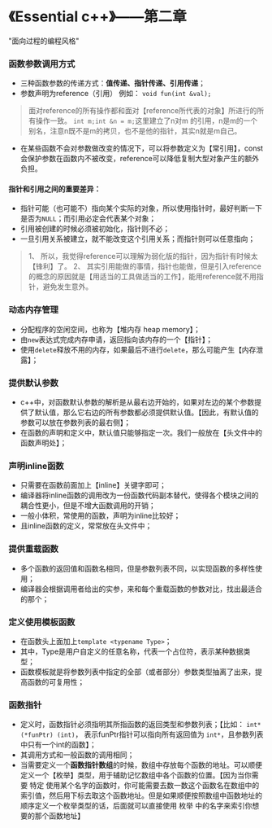 # 《Essential c++》——第二章

"面向过程的编程风格"

### 函数参数调用方式
* 三种函数参数的传递方式：**值传递、指针传递、引用传递**；
* 参数声明为reference（引用）
例如： ``void fun(int &val);``

> 面对reference的所有操作都和面对【reference所代表的对象】所进行的所有操作一致。
> ``int m;int &n = m;``这里建立了n对m 的引用，n是m的一个别名，注意n既不是m的拷贝，也不是他的指针，其实n就是m自己。
- 在某些函数不会对参数做改变的情况下，可以将参数定义为【常引用】，const会保护参数在函数内不被改变，reference可以降低复制大型对象产生的额外负担。

#### 指针和引用之间的重要差异：
* 指针可能（也可能不）指向某个实际的对象，所以使用指针时，最好判断一下是否为``NULL``；而引用必定会代表某个对象；
* 引用被创建的时候必须被初始化，指针则不必；
* 一旦引用关系被建立，就不能改变这个引用关系；而指针则可以任意指向；
> 1、 所以，我觉得reference可以理解为弱化版的指针，因为指针有时候太【锋利】了。
> 2、 其实引用能做的事情，指针也能做，但是引入reference的概念的原因就是【用适当的工具做适当的工作】，能用reference就不用指针，避免发生意外。

### 动态内存管理
* 分配程序的空闲空间，也称为【堆内存 heap memory】；
* 由``new``表达式完成内存申请，返回指向该内存的一个【指针】；
* 使用``delete``释放不用的内存，如果最后不进行``delete``，那么可能产生【内存泄露】；

### 提供默认参数
* c++中，对函数默认参数的解析是从最右边开始的，如果对左边的某个参数提供了默认值，那么它右边的所有参数都必须提供默认值。【因此，有默认值的参数可以放在参数列表的最右侧】；
* 在函数的声明和定义中，默认值只能够指定一次。我们一般放在【头文件中的函数声明处】；

### 声明inline函数
* 只需要在函数前面加上【inline】关键字即可；
* 编译器将inline函数的调用改为一份函数代码副本替代，使得各个模块之间的耦合性更小，但是不增大函数调用的开销；
* 一般小体积，常使用的函数，声明为inline比较好；
* 且inline函数的定义，常常放在头文件中；

### 提供重载函数
* 多个函数的返回值和函数名相同，但是参数列表不同，以实现函数的多样性使用；
* 编译器会根据调用者给出的实参，来和每个重载函数的参数对比，找出最适合的那个；

### 定义使用模板函数
* 在函数头上面加上``template <typename Type>``；
* 其中，Type是用户自定义的任意名称，代表一个占位符，表示某种数据类型；
* 函数模板就是将参数列表中指定的全部（或者部分）参数类型抽离了出来，提高函数的可复用性；

### 函数指针
* 定义时，函数指针必须指明其所指函数的返回类型和参数列表；【比如： ``int* (*funPtr) (int)``， 表示funPtr指针可以指向所有返回值为 ``int*``，且参数列表中只有一个int的函数】；
* 其调用方式和一般函数的调用相同；
* 当需要定义一个**函数指针数组**的时候，数组中存放每个函数的地址。可以顺便定义一个【枚举】类型，用于辅助记忆数组中各个函数的位置。【因为当你需要 特定 使用某个名字的函数时，你可能需要去数一数这个函数名在数组中的 索引值，然后用下标去取这个函数地址。但是如果顺便按照数组中函数地址的顺序定义一个枚举类型的话，后面就可以直接使用 枚举 中的名字来索引你想要的那个函数地址】
